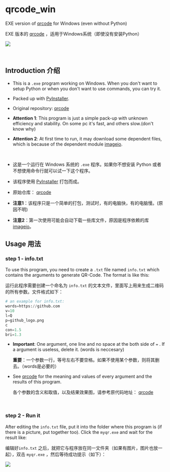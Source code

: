 # qrcode_win
 EXE version of [qrcode](https://github.com/sylnsfar/qrcode) for Windows (even without Python)

 EXE 版本的  [qrcode](https://github.com/sylnsfar/qrcode) ，适用于Windows系统（即使没有安装Python）

![](https://github.com/sylnsfar/qrcode_win/blob/master/example/a_qrcode.gif)

​        

## Introduction   介绍

* This is a `.exe` program working on Windows. When you don't want to setup Python or when you don't want to use commands, you can try it.

* Packed up with [PyInstaller](https://github.com/pyinstaller/pyinstaller).

* Original repository: [qrcode](https://github.com/sylnsfar/qrcode)

* **Attention 1**: This program is just a simple pack-up with unknown efficiency and stability. On some pc it's fast, and others slow.(don't know why)

* **Attention 2**: At first time to run, it may download some dependent files, which is because of the dependent module [imageio](https://pypi.python.org/pypi/imageio).

  ​      



* 这是一个运行在 Windows 系统的 `.exe` 程序。如果你不想安装 Python 或者不想使用命令行就可以试一下这个程序。
* 该程序使用 [PyInstaller](https://github.com/pyinstaller/pyinstaller) 打包而成。
* 原始仓库： [qrcode](https://github.com/sylnsfar/qrcode)
* **注意1**：该程序只是一个简单的打包，测试时，有的电脑快，有的电脑慢。(原因不明)
* **注意2**：第一次使用可能会自动下载一些库文件，原因是程序依赖的库 [imageio](https://pypi.python.org/pypi/imageio)。





## Usage   用法

### step 1 - info.txt

To use this program, you need to create a `.txt` file named `info.txt` which contains the arguments to generate QR-Code. The format is like this:	

运行此程序需要创建一个命名为 `info.txt` 的文本文件，里面写上用来生成二维码的所有参数。文件格式如下：

```python
# an example for info.txt:
words=https://github.com
v=10
l=Q
p=github_logo.png
c
con=1.5
bri=1.3
```

* **Important**: One argument, one line and no space at the both side of `=` . If a argument is useless, delete it. (words is neccesary)

  **重要**：一个参数一行，等号左右不要空格。如果不使用某个参数，则将其删去。（words是必要的）

* See  [qrcode](https://github.com/sylnsfar/qrcode) for the meaning and values of every argument and the results of this program.

  各个参数的含义和取值，以及结果效果图，请参考原代码地址： [qrcode](https://github.com/sylnsfar/qrcode)



​     

### step 2 -  Run it

After editing the `info.txt` file, put it into the folder where this program is (if there is a picture, put together too). Click the `myqr.exe` and wait for the result like:

编辑好`info.txt` 之后，就把它与程序放在同一文件夹（如果有图片，图片也放一起），双击 `myqr.exe` ，然后等待成功提示（如下）：

![](https://github.com/sylnsfar/qrcode_win/blob/master/example/test.png)

